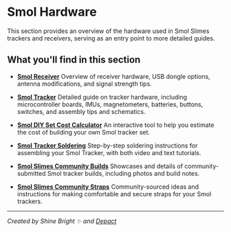 # Smol Hardware

This section provides an overview of the hardware used in Smol Slimes trackers and receivers, serving as an entry point to more detailed guides.

## What you'll find in this section

- **[Smol Receiver](./smol-receiver.md)**
  Overview of receiver hardware, USB dongle options, antenna modifications, and signal strength tips.

- **[Smol Tracker](./smol-tracker.md)**
  Detailed guide on tracker hardware, including microcontroller boards, IMUs, magnetometers, batteries, buttons, switches, and assembly tips and schematics.

- **[Smol DIY Set Cost Calculator](./smol-diy-set-cost-calculator.md)**
  An interactive tool to help you estimate the cost of building your own Smol tracker set.

- **[Smol Tracker Soldering](./smol-tracker-soldering.md)**
  Step-by-step soldering instructions for assembling your Smol Tracker, with both video and text tutorials.

- **[Smol Slimes Community Builds](./smol-slimes-community-builds.md)**
  Showcases and details of community-submitted Smol tracker builds, including photos and build notes.

- **[Smol Slimes Community Straps](./smol-slimes-community-straps.md)**
  Community-sourced ideas and instructions for making comfortable and secure straps for your Smol trackers.

<hr/>

*Created by Shine Bright ✨ and [Depact](https://github.com/Depact)*
